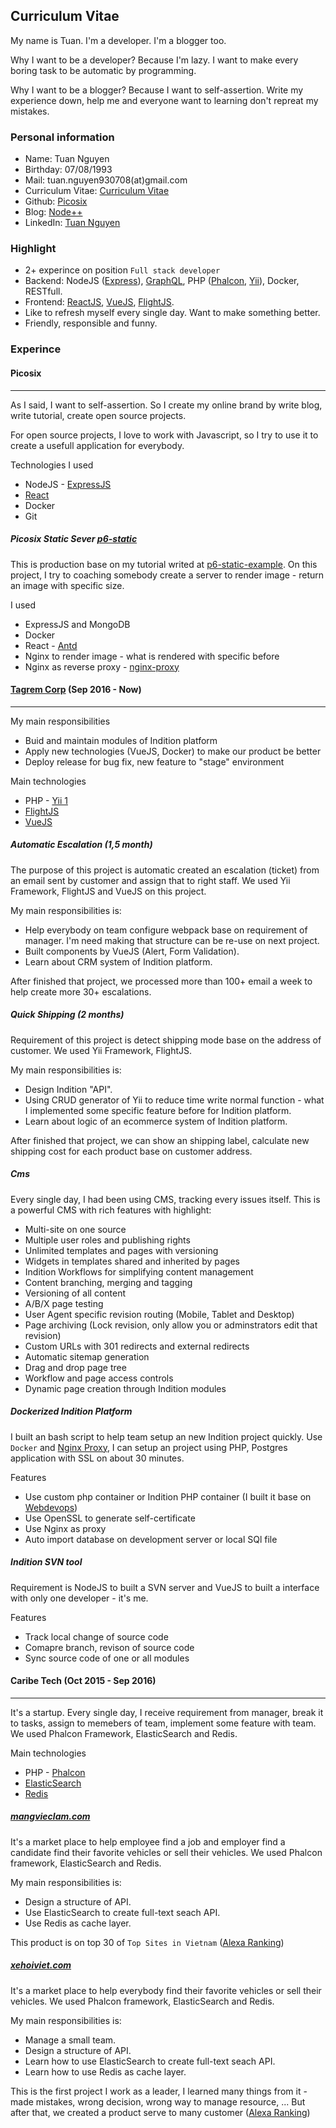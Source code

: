 ## Curriculum Vitae

My name is Tuan. I'm a developer. I'm a blogger too.

Why I want to be a developer? Because I'm lazy. I want to make every boring task to be automatic by programming.

Why I want to be a blogger? Because I want to self-assertion. Write my experience down, help me and everyone want to learning don't repreat my mistakes.

### Personal information

- Name: Tuan Nguyen
- Birthday: 07/08/1993
- Mail: tuan.nguyen930708(at)gmail.com
- Curriculum Vitae: [Curriculum Vitae](https://picosix.github.io/cv/)
- Github: [Picosix](https://github.com/picosix)
- Blog: [Node++](http://nodeplusplus.com/)
- LinkedIn: [Tuan Nguyen](https://www.linkedin.com/in/tuan-nguyen-p6/)

### Highlight

- 2+ experince on position `Full stack developer`
- Backend: NodeJS ([Express](https://github.com/expressjs/express)), [GraphQL](https://github.com/apollographql/apollo-server), PHP ([Phalcon](https://github.com/phalcon/cphalcon), [Yii](https://github.com/yiisoft/yii)), Docker, RESTfull.
- Frontend: [ReactJS](https://github.com/facebook/react), [VueJS](https://github.com/vuejs/vue), [FlightJS](https://github.com/flightjs/flight).
- Like to refresh myself every single day. Want to make something better.
- Friendly, responsible and funny.

### Experince

#### Picosix

* * *

As I said, I want to self-assertion. So I create my online brand by write blog, write tutorial, create open source projects.

For open source projects, I love to work with Javascript, so I try to use it to create a usefull application for everybody. 

Technologies I used

- NodeJS - [ExpressJS](https://github.com/expressjs/express)
- [React](https://github.com/facebook/react)
- Docker
- Git

##### Picosix Static Sever [p6-static](https://github.com/picosix/p6-static)

This is production base on my tutorial writed at [p6-static-example](https://github.com/picosix/p6-static-example). On this project, I try to coaching somebody create a server to render image - return an image with specific size. 

I used

- ExpressJS and MongoDB
- Docker
- React - [Antd](https://github.com/ant-design/ant-design)
- Nginx to render image - what is rendered with specific before
- Nginx as reverse proxy - [nginx-proxy](https://github.com/jwilder/nginx-proxy)

#### [Tagrem Corp](http://tagrem.com/) (Sep 2016 - Now)

* * *

My main responsibilities

- Buid and maintain modules of Indition platform
- Apply new technologies (VueJS, Docker) to make our product be better
- Deploy release for bug fix, new feature to "stage" environment

Main technologies

- PHP - [Yii 1](https://github.com/yiisoft/yii)
- [FlightJS](https://github.com/flightjs/flight)
- [VueJS](https://github.com/vuejs/vue)

##### Automatic Escalation (1,5 month)

The purpose of this project is automatic created an escalation (ticket) from an email sent by customer and assign that to right staff. We used Yii Framework, FlightJS and VueJS on this project.

My main responsibilities is: 

- Help everybody on team configure webpack base on requirement of manager. I'm need making that structure can be re-use on next project. 
- Built components by VueJS (Alert, Form Validation).
- Learn about CRM system of Indition platform.

After finished that project, we processed more than 100+ email a week to help create more 30+ escalations.

##### Quick Shipping (2 months)

Requirement of this project is detect shipping mode base on the address of customer. We used Yii Framework, FlightJS.

My main responsibilities is: 

- Design Indition "API".
- Using CRUD generator of Yii to reduce time write normal function - what I implemented some specific feature before for Indition platform.
- Learn about logic of an ecommerce system of Indition platform.

After finished that project, we can show an shipping label, calculate new shipping cost for each product base on customer address.

##### Cms

Every single day, I had been using CMS, tracking every issues itself. This is a powerful CMS with rich features with highlight: 

- Multi-site on one source
- Multiple user roles and publishing rights
- Unlimited templates and pages with versioning
- Widgets in templates shared and inherited by pages
- Indition Workflows for simplifying content management
- Content branching, merging and tagging
- Versioning of all content
- A/B/X page testing
- User Agent specific revision routing (Mobile, Tablet and Desktop)
- Page archiving (Lock revision, only allow you or adminstrators edit that revision)
- Custom URLs with 301 redirects and external redirects
- Automatic sitemap generation
- Drag and drop page tree
- Workflow and page access controls
- Dynamic page creation through Indition modules

##### Dockerized Indition Platform

I built an bash script to help team setup an new Indition project quickly. Use `Docker` and [Nginx Proxy](https://github.com/jwilder/nginx-proxy), I can setup an project using PHP, Postgres application with SSL on about 30 minutes.

Features

- Use custom php container or Indition PHP container (I built it base on [Webdevops](https://github.com/webdevops/Dockerfile))
- Use OpenSSL to generate self-certificate
- Use Nginx as proxy
- Auto import database on development server or local SQl file

##### Indition SVN tool

Requirement is NodeJS to built a SVN server and VueJS to built a interface with only one developer - it's me. 

Features

- Track local change of source code
- Comapre branch, revison of source code
- Sync source code of one or all modules

#### Caribe Tech (Oct 2015 - Sep 2016)

* * *

It's a startup. Every single day, I receive requirement from manager, break it to tasks, assign to memebers of team, implement some feature with team.
We used Phalcon Framework, ElasticSearch and Redis.

Main technologies

- PHP - [Phalcon](https://github.com/phalcon/cphalcon)
- [ElasticSearch](https://github.com/elastic/elasticsearch)
- [Redis](https://github.com/antirez/redis)

##### [mangvieclam.com](https://mangvieclam.com/)

It's a market place to help employee find a job and employer find a candidate find their favorite vehicles or sell their vehicles. We used Phalcon framework, ElasticSearch and Redis.

My main responsibilities is: 

- Design a structure of API.
- Use ElasticSearch to create full-text seach API.
- Use Redis as cache layer.

This product is on top 30 of `Top Sites in Vietnam` ([Alexa Ranking](https://www.alexa.com/siteinfo/mangvieclam.com))

##### [xehoiviet.com](https://xehoiviet.com/)

It's a market place to help everybody find their favorite vehicles or sell their vehicles. We used Phalcon framework, ElasticSearch and Redis.

My main responsibilities is: 

- Manage a small team.
- Design a structure of API.
- Learn how to use ElasticSearch to create full-text seach API.
- Learn how to use Redis as cache layer.

This is the first project I work as a leader, I learned many things from it - made mistakes, wrong decision, wrong way to manage resource, ... But after that, we created a product serve to many customer ([Alexa Ranking](https://www.alexa.com/siteinfo/xehoiviet.com))